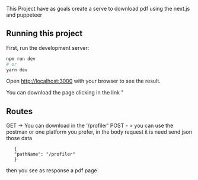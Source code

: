 This Project have as goals create a serve to download pdf using the next.js and  puppeteer


## Running this project

First, run the development server:

```bash
npm run dev
# or
yarn dev
```
Open [http://localhost:3000](http://localhost:3000) with your browser to see the result.

You can download the page clicking in the link "

## Routes
 GET -> You can download in the '/profiler'
 POST - > you can use the postman or one platform you prefer, in  the body request it is need send json those data
 ```
    {
    "pathName": "/profiler"
    }
```

 then you see as response a pdf page
